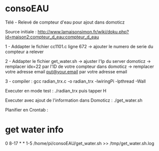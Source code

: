 # consoEAU
Télé - Relevé de compteur d'eau pour ajout dans domoticz

Source initiale : 
http://www.lamaisonsimon.fr/wiki/doku.php?id=maison2:compteur_d_eau:compteur_d_eau


1 - Addapter le fichier cc1101.c ligne 672 -> ajouter le numero de serie du compteur a relever

2 - Addapter le fichier get_water.sh 
        -> ajuster l'Ip du server domoticz
        -> remplacer idx=22 par l'ID de votre compteur dans domoticz
        -> remplacer votre adresse email  put@your.email par votre adresse email 
      
3 - compiler : gcc radian_trx.c -o radian_trx -lwiringPi -lpthread -Wall

Executer en mode test : 
./radian_trx  puis tapper H


Executer avec ajout de l'information dans Domoticz : 
./get_water.sh

Planifier en Crontab :

# get water info
0  8-17 * * 1-5 /home/pi/consoEAU/get_water.sh >> /tmp/get_water.sh.log

